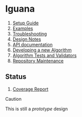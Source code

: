 # Iguana

1. [Setup Guide](doc/setup.md)
1. [Examples](examples/README.md)
1. [Troubleshooting](doc/troubleshooting.md)
1. [Design Notes](doc/design.md)
1. [API documentation](https://jeffersonlab.github.io/iguana/doxygen)
1. [Developing a new Algorithm](src/iguana/algorithms/example/README.md)
1. [Algorithm Tests and Validators](doc/testing.md)
1. [Repository Maintenance](doc/maintenance.md)

## Status
1. [Coverage Report](https://jeffersonlab.github.io/iguana/coverage-report)

> [!CAUTION]
> This is still a _prototype_ design
